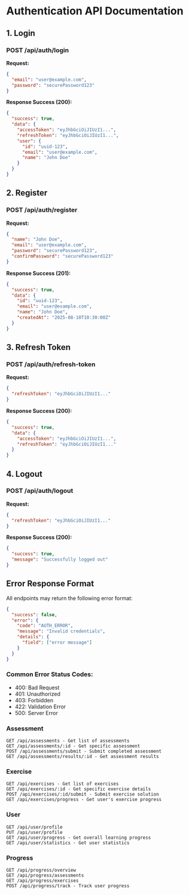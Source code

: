 # Authentication API Documentation

## 1. Login
### POST /api/auth/login

**Request:**
```json
{
  "email": "user@example.com",
  "password": "securePassword123"
}
```

**Response Success (200):**
```json
{
  "success": true,
  "data": {
    "accessToken": "eyJhbGciOiJIUzI1...",
    "refreshToken": "eyJhbGciOiJIUzI1...",
    "user": {
      "id": "uuid-123",
      "email": "user@example.com",
      "name": "John Doe"
    }
  }
}
```

## 2. Register
### POST /api/auth/register

**Request:**
```json
{
  "name": "John Doe",
  "email": "user@example.com",
  "password": "securePassword123",
  "confirmPassword": "securePassword123"
}
```

**Response Success (201):**
```json
{
  "success": true,
  "data": {
    "id": "uuid-123",
    "email": "user@example.com",
    "name": "John Doe",
    "createdAt": "2025-08-10T10:30:00Z"
  }
}
```

## 3. Refresh Token
### POST /api/auth/refresh-token

**Request:**
```json
{
  "refreshToken": "eyJhbGciOiJIUzI1..."
}
```

**Response Success (200):**
```json
{
  "success": true,
  "data": {
    "accessToken": "eyJhbGciOiJIUzI1...",
    "refreshToken": "eyJhbGciOiJIUzI1..."
  }
}
```

## 4. Logout
### POST /api/auth/logout

**Request:**
```json
{
  "refreshToken": "eyJhbGciOiJIUzI1..."
}
```

**Response Success (200):**
```json
{
  "success": true,
  "message": "Successfully logged out"
}
```

## Error Response Format
All endpoints may return the following error format:

```json
{
  "success": false,
  "error": {
    "code": "AUTH_ERROR",
    "message": "Invalid credentials",
    "details": {
      "field": ["error message"]
    }
  }
}
```

### Common Error Status Codes:
- 400: Bad Request
- 401: Unauthorized
- 403: Forbidden
- 422: Validation Error
- 500: Server Error


### Assessment
    GET /api/assessments - Get list of assessments
    GET /api/assessments/:id - Get specific assessment
    POST /api/assessments/submit - Submit completed assessment
    GET /api/assessments/results/:id - Get assessment results

### Exercise
    GET /api/exercises - Get list of exercises
    GET /api/exercises/:id - Get specific exercise details
    POST /api/exercises/:id/submit - Submit exercise solution
    GET /api/exercises/progress - Get user's exercise progress

### User
    GET /api/user/profile
    PUT /api/user/profile
    GET /api/user/progress - Get overall learning progress
    GET /api/user/statistics - Get user statistics

### Progress
    GET /api/progress/overview
    GET /api/progress/assessments
    GET /api/progress/exercises
    POST /api/progress/track - Track user progress